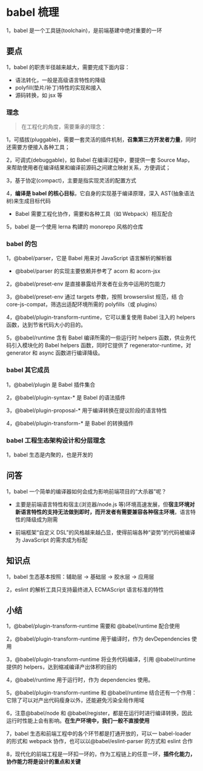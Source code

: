 # babel 梳理

1，babel 是一个工具链(toolchain)，是前端基建中绝对重要的一环

## 要点

1，babel 的职责半径越来越大，需要完成下面内容：

- 语法转化，一般是高级语言特性的降级
- polyfill(垫片/补丁)特性的实现和接入
- 源码转换，如 jsx 等

### 理念

> 在工程化的角度，需要秉承的理念：

1，可插拔(pluggable)，需要一套灵活的插件机制，**召集第三方开发者力量**，同时还需要⽅便接⼊各种⼯具；

2，可调式(debuggable)，如 Babel 在编译过程中，要提供⼀套 Source Map，来帮助使⽤者在编译结果和编译前源码之间建⽴映射关系，⽅便调试；

3，基于协定(compact)，主要是指实现灵活的配置方式

4，**编译是 babel 的核心目标**，它自身的实现基于编译原理，深入 AST(抽象语法树)来生成目标代码

- Babel 需要⼯程化协作，需要和各种⼯具（如 Webpack）相互配合

5，babel 是一个使用 lerna 构建的 monorepo 风格的仓库

### babel 的包

1，@babel/parser，它是 Babel ⽤来对 JavaScript 语⾔解析的解析器

- @babel/parser 的实现主要依赖并参考了 acorn 和 acorn-jsx

2，@babel/preset-env 是直接暴露给开发者在业务中运用的包能力

3，@babel/preset-env 通过 targets 参数，按照 browserslist 规范，结 合 core-js-compat，筛选出适配环境所需的 polyfills（或 plugins）

4，@babel/plugin-transform-runtime，它可以重复使⽤ Babel 注⼊的 helpers 函数，达到节省代码⼤⼩的⽬的。

5，@babel/runtime 含有 Babel 编译所需的⼀些运⾏时 helpers 函数，供业务代码引⼊模块化的 Babel helpers 函数，同时它提供了 regenerator-runtime，对 generator 和 async 函数进⾏编译降级。

### babel 其它成员

1，@babel/plugin 是 Babel 插件集合

2，@babel/plugin-syntax-\* 是 Babel 的语法插件

3，@babel/plugin-proposal-\* ⽤于编译转换在提议阶段的语⾔特性

4，@babel/plugin-transform-\* 是 Babel 的转换插件

### babel 工程生态架构设计和分层理念

1，babel 生态是内聚的，也是开发的

## 问答

1，babel ⼀个简单的编译器如何会成为影响前端项⽬的“⼤杀器”呢？

- 主要是前端语言特性和宿主(浏览器/node.js 等)环境高速发展，但**宿主环境对新语言特性的支持无法做到即时，而开发者有需要兼容各种宿主环境**，语言特性的降级成为刚需

- 前端框架“⾃定义 DSL”的⻛格越来越凸显，使得前端各种“姿势”的代码被编译为 JavaScript 的需求成为标配

## 知识点

1，babel 生态基本按照：辅助层 -> 基础层 -> 胶水层 -> 应用层

2，eslint 的解析工具只支持最终进入 ECMAScript 语言标准的特性

## 小结

1，@babel/plugin-transform-runtime 需要和 @babel/runtime 配合使⽤

2，@babel/plugin-transform-runtime ⽤于编译时，作为 devDependencies 使⽤

3，@babel/plugin-transform-runtime 将业务代码编译，引⽤ @babel/runtime 提供的 helpers，达到缩减编译产出体积的⽬的

4，@babel/runtime ⽤于运⾏时，作为 dependencies 使⽤。

5，@babel/plugin-transform-runtime 和 @babel/runtime 结合还有⼀个作⽤：它除了可以对产出代码瘦身以外，还能避免污染全局作⽤域

6，注意@babel/node 和 @babel/register，都是在运⾏时进⾏编译转换，因此运⾏时性能上会有影响。**在⽣产环境中，我们⼀般不直接使⽤**

7，babel 生态和前端工程中的各个环节都是打通开放的，可以一 babel-loader 的形式和 webpack 协作，也可以以@babel/eslint-parser 的方式和 eslint 合作

8，现代化的前端工程是一环扣一环的，作为工程链上的任意一环，**插件化能力，协作能力将是设计的重点和关键**
